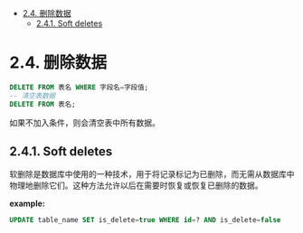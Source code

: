 - [2.4. 删除数据](#24-删除数据)
  - [2.4.1. Soft deletes](#241-soft-deletes)

# 2.4. 删除数据

```sql
DELETE FROM 表名 WHERE 字段名=字段值;
-- 清空表数据
DELETE FROM 表名;
```

如果不加入条件，则会清空表中所有数据。

## 2.4.1. Soft deletes

软删除是数据库中使用的一种技术，用于将记录标记为已删除，而无需从数据库中物理地删除它们。这种方法允许以后在需要时恢复或恢复已删除的数据。

**example:**

```sql
UPDATE table_name SET is_delete=true WHERE id=? AND is_delete=false
```
